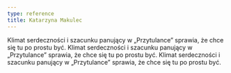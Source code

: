 ```yaml
---
type: reference
title: Katarzyna Makulec
---
```


Klimat serdeczności i szacunku panujący w „Przytulance” sprawia, że chce się tu po prostu być.
Klimat serdeczności i szacunku panujący w „Przytulance” sprawia, że chce się tu po prostu być.
Klimat serdeczności i szacunku panujący w „Przytulance” sprawia, że chce się tu po prostu być.
